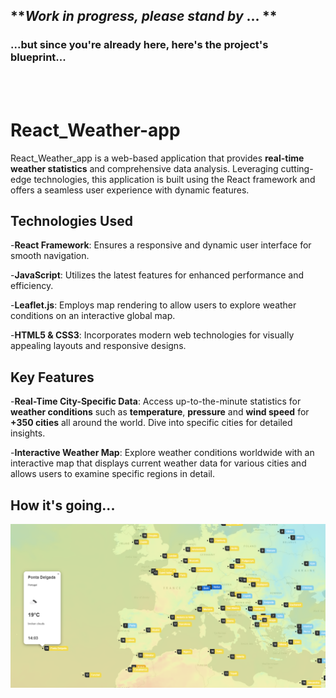 ## **_Work in progress, please stand by_ ... **

### ...but since you're already here, here's the project's blueprint...

<br>
<br>

# React_Weather-app

React_Weather_app is a web-based application that provides **real-time weather statistics** and comprehensive data analysis. Leveraging cutting-edge technologies, this application is built using the React framework and offers a seamless user experience with dynamic features.

## Technologies Used
-**React Framework**: Ensures a responsive and dynamic user interface for smooth navigation.

-**JavaScript**: Utilizes the latest features for enhanced performance and efficiency.

-**Leaflet.js**: Employs map rendering to allow users to explore weather conditions on an interactive global map.

-**HTML5 & CSS3**: Incorporates modern web technologies for visually appealing layouts and responsive designs.
<br>

## Key Features
-**Real-Time City-Specific Data**: Access up-to-the-minute statistics for **weather conditions** such as **temperature**, **pressure** and **wind speed** for **+350 cities** all around the world. Dive into specific cities for detailed insights.

-**Interactive Weather Map**: Explore weather conditions worldwide with an interactive map that displays current weather data for various cities and allows users to examine specific regions in detail.

## How it's going... 

![Alt Text](https://github.com/NunoSousa9/React_Weather-app/blob/main/assets/ScreenShot%2015-02.png)
